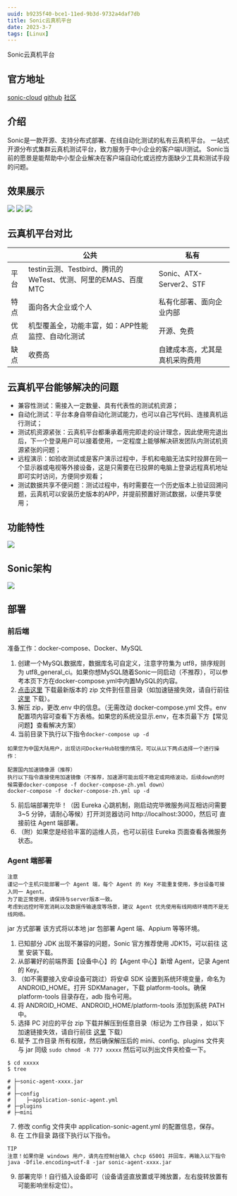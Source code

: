 ```yaml
---
uuid: b9235f40-bce1-11ed-9b3d-9732a4daf7db
title: Sonic云真机平台
date: 2023-3-7
tags: [Linux]
---
```


Sonic云真机平台

<!--more-->

## 官方地址

[sonic-cloud](https://sonic-cloud.cn/)
[github](https://github.com/SonicCloudOrg)
[社区](https://sonic-cloud.wiki/)

## 介绍

Sonic是一款开源、支持分布式部署、在线自动化测试的私有云真机平台。
一站式开源分布式集群云真机测试平台，致力服务于中小企业的客户端UI测试。
Sonic当前的愿景是能帮助中小型企业解决在客户端自动化或远控方面缺少工具和测试手段的问题。

## 效果展示

![](/images/2023-3-7Sonic云真机平台1.png)
![](/images/2023-3-7Sonic云真机平台2.png)
![](/images/2023-3-7Sonic云真机平台3.png)

## 云真机平台对比

|  | 公共  | 私有  |
|  ----  | ----  | ----  |
| 平台 | testin云测、Testbird、腾讯的WeTest、优测、阿里的EMAS、百度MTC | Sonic、ATX-Server2、STF |
| 特点 | 面向各大企业或个人 | 私有化部署、面向企业内部 |
| 优点 | 机型覆盖全，功能丰富，如：APP性能监控、自动化测试 | 开源、免费 |
| 缺点 | 收费高 | 自建成本高，尤其是真机采购费用 |

## 云真机平台能够解决的问题
* 兼容性测试：需接入一定数量、具有代表性的测试机资源；
* 自动化测试：平台本身自带自动化测试能力，也可以自己写代码、连接真机运行测试；
* 测试机资源紧张：云真机平台都秉承着用完即走的设计理念，因此使用完退出后，下一个登录用户可以接着使用，一定程度上能够解决研发团队内测试机资源紧张的问题；
* 远程演示：如验收测试或是客户演示过程中，手机和电脑无法实时投屏在同一个显示器或电视等外接设备，这是只需要在已投屏的电脑上登录远程真机地址即可实时访问，方便同步观看；
* 测试数据共享不便问题：测试过程中，有时需要在一个历史版本上验证回溯问题，云真机可以安装历史版本的APP，并提前预置好测试数据，以便共享使用；

## 功能特性

![](/images/2023-3-7Sonic云真机平台4.jpg)

## Sonic架构

![](/images/2023-3-7Sonic云真机平台5.jpg)


## 部署

### 前后端

准备工作：docker-compose、Docker、MySQL

1. 创建一个MySQL数据库，数据库名可自定义，注意字符集为 utf8，排序规则为 utf8_general_ci。如果你想MySQL随着Sonic一同启动（不推荐），可以参考本页下方在docker-compose.yml中内置MySQL的内容。
2. [点击这里](https://ghproxy.com/https://github.com/SonicCloudOrg/sonic-server/releases/download/v2.3.2/sonic-server-v2.3.2.zip) 下载最新版本的 zip 文件到任意目录（如加速链接失效，请自行前往 [这里](https://github.com/SonicCloudOrg/sonic-server/releases) 下载）。
3. 解压 zip，更改.env 中的信息。（无需改动 docker-compose.yml 文件。env 配置项内容可查看下方表格。如果您的系统没显示.env，在本页最下方【常见问题】查看解决方案）
4. 当前目录下执行以下指令``docker-compose up -d``

```
如果您为中国大陆用户，出现访问DockerHub较慢的情况，可以从以下两点选择一个进行操作：

配置国内加速镜像源（推荐）
执行以下指令直接使用加速镜像（不推荐，加速源可能出现不稳定或网络波动，后续down的时候需要docker-compose -f docker-compose-zh.yml down）
docker-compose -f docker-compose-zh.yml up -d
```

5. 前后端部署完毕！（因 Eureka 心跳机制，刚启动完毕微服务间互相访问需要 3~5 分钟，请耐心等候）打开浏览器访问 http://localhost:3000，然后可 直接前往 Agent 端部署。
6. （附）如果您是经验丰富的运维人员，也可以前往 Eureka 页面查看各微服务状态。

### Agent 端部署

```
注意
谨记一个主机只能部署一个 Agent 端，每个 Agent 的 Key 不能重复使用，多台设备可接入同一 Agent。
为了能正常使用，请保持与server版本一致。
考虑到远控时带宽消耗以及数据传输速度等场景，建议 Agent 优先使用有线网络环境而不是无线网络。
```

jar 方式部署
该方式将以本地 jar 包部署 Agent 端、Appium 等等环境。

1. 已知部分 JDK 出现不兼容的问题，Sonic 官方推荐使用 JDK15，可以前往 这里 安装下载。
2. 从部署好的前端界面【设备中心】的【Agent 中心】新增 Agent，记录 Agent 的 Key。
3. （如不需要接入安卓设备可跳过）将安卓 SDK 设置到系统环境变量，命名为 ANDROID_HOME。打开 SDKManager，下载 platform-tools。确保 platform-tools 目录存在，adb 指令可用。
4. 将 ANDROID_HOME、ANDROID_HOME/platform-tools 添加到系统 PATH 中。
5. 选择 PC 对应的平台 zip 下载并解压到任意目录（标记为 工作目录 ，如以下加速链接失效，请自行前往 [这里](https://github.com/SonicCloudOrg/sonic-agent/releases) 下载）
6. 赋予 工作目录 所有权限，然后确保解压后的 mini、config、plugins 文件夹与 jar 同级
``sudo chmod -R 777 xxxxx``
然后可以列出文件夹检查一下。
```
$ cd xxxxx
$ tree

# ├─sonic-agent-xxxx.jar
# │
# ├─config
# │   ├─application-sonic-agent.yml
# ├─plugins
# ├─mini
```
7. 修改 config 文件夹中 application-sonic-agent.yml 的配置信息，保存。
8. 在 工作目录 路径下执行以下指令。
```
TIP
注意！如果你是 windows 用户，请先在控制台输入 chcp 65001 并回车，再输入以下指令
java -Dfile.encoding=utf-8 -jar sonic-agent-xxxx.jar
```
9. 部署完毕！自行插入设备即可（设备请竖直放置或平摊放置，左右旋转放置有可能影响坐标定位）。
